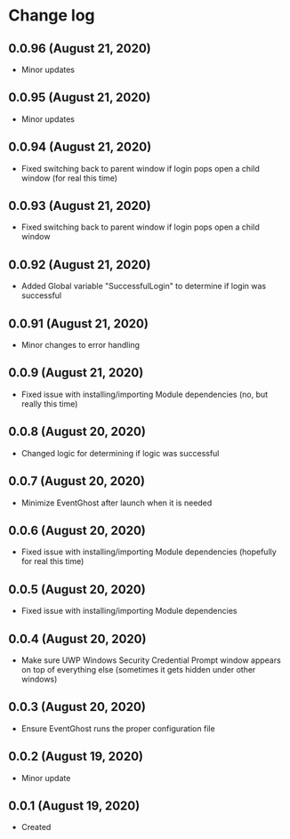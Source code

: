 # Change log

## 0.0.96 (August 21, 2020)

- Minor updates

## 0.0.95 (August 21, 2020)

- Minor updates

## 0.0.94 (August 21, 2020)

- Fixed switching back to parent window if login pops open a child window (for real this time)

## 0.0.93 (August 21, 2020)

- Fixed switching back to parent window if login pops open a child window

## 0.0.92 (August 21, 2020)

- Added Global variable "SuccessfulLogin" to determine if login was successful

## 0.0.91 (August 21, 2020)

- Minor changes to error handling

## 0.0.9 (August 21, 2020)

- Fixed issue with installing/importing Module dependencies (no, but really this time)

## 0.0.8 (August 20, 2020)

- Changed logic for determining if logic was successful

## 0.0.7 (August 20, 2020)

- Minimize EventGhost after launch when it is needed

## 0.0.6 (August 20, 2020)

- Fixed issue with installing/importing Module dependencies (hopefully for real this time)

## 0.0.5 (August 20, 2020)

- Fixed issue with installing/importing Module dependencies

## 0.0.4 (August 20, 2020)

- Make sure UWP Windows Security Credential Prompt window appears on top of everything else (sometimes it gets hidden under other windows)

## 0.0.3 (August 20, 2020)

- Ensure EventGhost runs the proper configuration file

## 0.0.2 (August 19, 2020)

- Minor update

## 0.0.1 (August 19, 2020)

- Created

